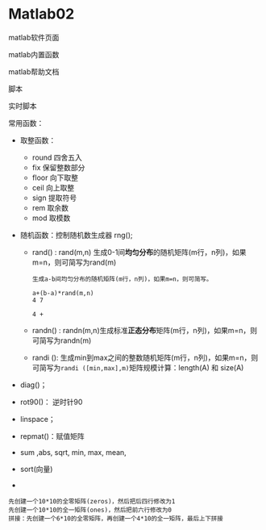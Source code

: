# Matlab02

matlab软件页面

matlab内置函数

matlab帮助文档

脚本

实时脚本



常用函数：

- 取整函数：

  - round  四舍五入 
  - fix  保留整数部分 
  - floor  向下取整 
  - ceil  向上取整 
  - sign  提取符号 
  - rem  取余数 
  - mod  取模数

- 随机函数：控制随机数生成器 rng();

  - rand() : rand(m,n) 生成0-1间**均匀分布**的随机矩阵(m行，n列)，如果m=n，则可简写为rand(m)

    ```
    生成a-b间均匀分布的随机矩阵(m行，n列)，如果m=n，则可简写。
    
    a+(b-a)*rand(m,n)
    4 7
    
    4 + 
    ```

    

  - randn() : randn(m,n)生成标准**正态分布**矩阵(m行，n列)，如果m=n，则可简写为randn(m)

  - randi (): 生成min到max之间的整数随机矩阵(m行，n列)，如果m=n，则可简写为`randi ([min,max],m)`矩阵规模计算：length(A) 和 size(A) 

- diag()；
- rot90()： 逆时针90
- linspace；
- repmat()：赋值矩阵
- sum ,abs, sqrt, min, max, mean, 
- sort(向量)
- 







``` 矩阵提取
先创建一个10*10的全零矩阵(zeros)，然后把后四行修改为1
先创建一个10*10的全一矩阵(ones)，然后把前六行修改为0
拼接：先创建一个6*10的全零矩阵，再创建一个4*10的全一矩阵，最后上下拼接
```







